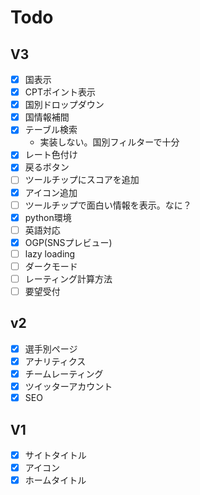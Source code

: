 # Todo

## V3

- [x] 国表示
- [x] CPTポイント表示
- [x] 国別ドロップダウン
- [x] 国情報補間
- [x] テーブル検索
  - 実装しない。国別フィルターで十分
- [x] レート色付け
- [x] 戻るボタン
- [ ] ツールチップにスコアを追加
- [x] アイコン追加
- [ ] ツールチップで面白い情報を表示。なに？
- [x] python環境
- [ ] 英語対応
- [x] OGP(SNSプレビュー)
- [ ] lazy loading
- [ ] ダークモード
- [ ] レーティング計算方法
- [ ] 要望受付

## v2

- [x] 選手別ページ
- [x] アナリティクス
- [x] チームレーティング
- [x] ツイッターアカウント
- [x] SEO

## V1

- [x] サイトタイトル
- [x] アイコン
- [x] ホームタイトル
